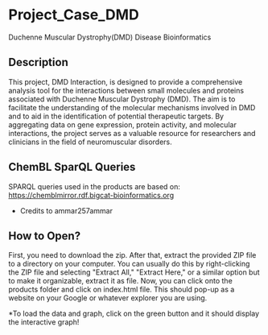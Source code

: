 # Project_Case_DMD
Duchenne Muscular Dystrophy(DMD) Disease Bioinformatics 

## Description

This project, DMD Interaction, is designed to provide a comprehensive analysis tool for the interactions between small molecules and proteins associated with Duchenne Muscular Dystrophy (DMD). The aim is to facilitate the understanding of the molecular mechanisms involved in DMD and to aid in the identification of potential therapeutic targets. By aggregating data on gene expression, protein activity, and molecular interactions, the project serves as a valuable resource for researchers and clinicians in the field of neuromuscular disorders.

## ChemBL SparQL Queries
SPARQL queries used in the products are based on: https://chemblmirror.rdf.bigcat-bioinformatics.org
- Credits to ammar257ammar

## How to Open?
First, you need to download the zip. After that, extract the provided ZIP file to a directory on your computer. You can usually do this by right-clicking the ZIP file and selecting "Extract All," "Extract Here," or a similar option but to make it organizable, extract it as file. Now, you can click onto the products folder and click on index.html file. This should pop-up as a website on your Google or whatever explorer you are using. 

*To load the data and graph, click on the green button and it should display the interactive graph!
